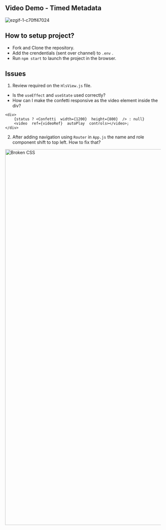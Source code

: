 ## Video Demo - Timed Metadata

![ezgif-1-c70ff47024](https://user-images.githubusercontent.com/53579386/215106059-f13e41f1-4306-4fb6-be5c-3d6fc9a52b56.gif)


## How to setup project?
- Fork and Clone the repository.
- Add the crendentials (sent over channel) to `.env` .
- Run `npm start` to launch the project in the browser.

## Issues 
1. Review required on the `HlsView.js` file.
- Is the `useEffect` and `useState` used correctly?
- How can I make the confetti responsive as the video element inside the div?
```
<div>
	{status ? <Confetti  width={1200}  height={800}  /> : null}
	<video  ref={videoRef}  autoPlay  controls></video>;
</div>
```

2. After adding navigation using `Router` in `App.js` the name and role component shift to top left. How to fix that?

<img width="1213" alt="Broken CSS" src="https://user-images.githubusercontent.com/53579386/215105829-85f185aa-32d5-4234-8e26-478016e279a5.png">
